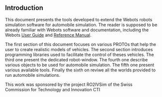 ## Introduction

This document presents the tools developed to extend the Webots robots
simulation software for automobile simulation. The reader is supposed to be
already familiar with Webots software and documentation, including the Webots
[User Guide](http://www.cyberbotics.com/guide/) and [Reference
Manual](http://www.cyberbotics.com/reference/).

The first section of this document focuses on various PROTOs that help the user
to create realistic models of vehicles. The second section introduces
programming libraries used to facilitate the control of theses vehicles. The
third one present the dedicated robot-window. The fourth one describe various
objects to be used for automobile simulation. The fifth one present various
available tools. Finally the sixth on reviwe all the worlds provided to run
automobile simulations.

This work was sponsored by the project RO2IVSim of the Swiss Commission for
Technology and Innovation CTI
